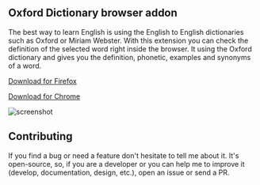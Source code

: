## Oxford Dictionary browser addon

The best way to learn English is using the English to English dictionaries such as Oxford or Miriam Webster. With this extension you can check the definition of the selected word right inside the browser. 
It using the Oxford dictionary and gives you the definition, phonetic, examples and synonyms of a word. 

[Download for Firefox](https://addons.mozilla.org/en-US/firefox/addon/oxford-english-addon/)

[Download for Chrome](https://chrome.google.com/webstore/detail/english-to-english-dictio/aggmgejbkkjpgapfhbigiceaeaabfnpo)

![screenshot](https://user-images.githubusercontent.com/1223848/57301498-c712fc80-710b-11e9-8a92-bcad9fce1c2e.jpg)


## Contributing
If you find a bug or need a feature don't hesitate to tell me about it. It's open-source, so, if you are a developer or you can help me to improve it (develop, documentation, design, etc.), open an issue or send a PR.


